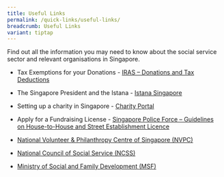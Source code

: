 ```yaml
---
title: Useful Links
permalink: /quick-links/useful-links/
breadcrumb: Useful Links
variant: tiptap
---
```

<p>Find out all the information you may need to know about the social service sector and relevant organisations in Singapore.</p><ul data-tight="true" class="tight"><li><p>Tax Exemptions for your Donations - <a href="https://www.iras.gov.sg/irashome/Other-Taxes/Charities/Donations-and-Tax-Deductions/" rel="noopener noreferrer nofollow" target="_blank">IRAS – Donations and Tax Deductions</a></p></li><li><p>The Singapore President and the Istana - <a href="http://www.istana.gov.sg/" rel="noopener noreferrer nofollow" target="_blank">Istana Singapore</a></p></li><li><p>Setting up a charity in Singapore - <a href="http://www.charities.gov.sg/" rel="noopener noreferrer nofollow" target="_blank">Charity Portal</a></p></li><li><p>Apply for a Fundraising License - <a href="https://www.police.gov.sg/e-Services/Police-Licences/House-To-House-and-Street-Establishment-Licence" rel="noopener noreferrer nofollow" target="_blank">Singapore Police Force – Guidelines on House-to-House and Street Establishment Licence</a></p></li><li><p><a href="http://www.nvpc.org.sg/" rel="noopener noreferrer nofollow" target="_blank">National Volunteer &amp; Philanthropy Centre of Singapore (NVPC)</a></p></li><li><p><a href="https://www.ncss.gov.sg/" rel="noopener noreferrer nofollow" target="_blank">National Council of Social Service (NCSS)</a></p></li><li><p><a href="https://www.msf.gov.sg/" rel="noopener noreferrer nofollow" target="_blank">Ministry of Social and Family Development (MSF)</a> </p></li></ul><p></p>